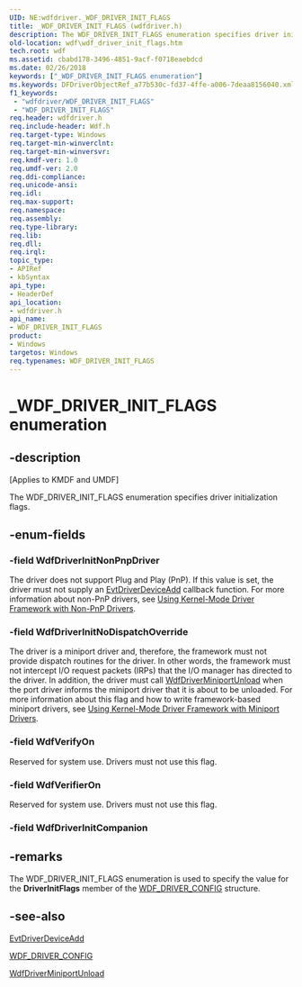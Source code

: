```yaml
---
UID: NE:wdfdriver._WDF_DRIVER_INIT_FLAGS
title: _WDF_DRIVER_INIT_FLAGS (wdfdriver.h)
description: The WDF_DRIVER_INIT_FLAGS enumeration specifies driver initialization flags.
old-location: wdf\wdf_driver_init_flags.htm
tech.root: wdf
ms.assetid: cbabd178-3496-4851-9acf-f0718eaebdcd
ms.date: 02/26/2018
keywords: ["_WDF_DRIVER_INIT_FLAGS enumeration"]
ms.keywords: DFDriverObjectRef_a77b530c-fd37-4ffe-a006-7deaa8156040.xml, WDF_DRIVER_INIT_FLAGS, WDF_DRIVER_INIT_FLAGS enumeration, WdfDriverInitNoDispatchOverride, WdfDriverInitNonPnpDriver, WdfVerifierOn, WdfVerifyOn, _WDF_DRIVER_INIT_FLAGS, kmdf.wdf_driver_init_flags, wdf.wdf_driver_init_flags, wdfdriver/WDF_DRIVER_INIT_FLAGS, wdfdriver/WdfDriverInitNoDispatchOverride, wdfdriver/WdfDriverInitNonPnpDriver, wdfdriver/WdfVerifierOn, wdfdriver/WdfVerifyOn
f1_keywords:
 - "wdfdriver/WDF_DRIVER_INIT_FLAGS"
 - "WDF_DRIVER_INIT_FLAGS"
req.header: wdfdriver.h
req.include-header: Wdf.h
req.target-type: Windows
req.target-min-winverclnt: 
req.target-min-winversvr: 
req.kmdf-ver: 1.0
req.umdf-ver: 2.0
req.ddi-compliance: 
req.unicode-ansi: 
req.idl: 
req.max-support: 
req.namespace: 
req.assembly: 
req.type-library: 
req.lib: 
req.dll: 
req.irql: 
topic_type:
- APIRef
- kbSyntax
api_type:
- HeaderDef
api_location:
- wdfdriver.h
api_name:
- WDF_DRIVER_INIT_FLAGS
product:
- Windows
targetos: Windows
req.typenames: WDF_DRIVER_INIT_FLAGS
---
```


# _WDF_DRIVER_INIT_FLAGS enumeration


## -description


<p class="CCE_Message">[Applies to KMDF and UMDF]</p>

The WDF_DRIVER_INIT_FLAGS enumeration specifies driver initialization flags.


## -enum-fields




### -field WdfDriverInitNonPnpDriver

The driver does not support Plug and Play (PnP). If this value is set, the driver must not supply an <a href="https://docs.microsoft.com/windows-hardware/drivers/ddi/wdfdriver/nc-wdfdriver-evt_wdf_driver_device_add">EvtDriverDeviceAdd</a> callback function. For more information about non-PnP drivers, see <a href="https://docs.microsoft.com/windows-hardware/drivers/wdf/using-kernel-mode-driver-framework-with-non-pnp-drivers">Using Kernel-Mode Driver Framework with Non-PnP Drivers</a>.


### -field WdfDriverInitNoDispatchOverride

The driver is a miniport driver and, therefore, the framework must not provide dispatch routines for the driver. In other words, the framework must not intercept I/O request packets (IRPs) that the I/O manager has directed to the driver. In addition, the driver must call <a href="https://docs.microsoft.com/windows-hardware/drivers/ddi/wdfminiport/nf-wdfminiport-wdfdriverminiportunload">WdfDriverMiniportUnload</a> when the port driver informs the miniport driver that it is about to be unloaded. For more information about this flag and how to write framework-based miniport drivers, see <a href="https://docs.microsoft.com/windows-hardware/drivers/wdf/creating-kmdf-miniport-drivers">Using Kernel-Mode Driver Framework with Miniport Drivers</a>.


### -field WdfVerifyOn

Reserved for system use. Drivers must not use this flag.


### -field WdfVerifierOn

Reserved for system use. Drivers must not use this flag.


### -field WdfDriverInitCompanion




## -remarks



The WDF_DRIVER_INIT_FLAGS enumeration is used to specify the value for the <b>DriverInitFlags</b> member of the <a href="https://docs.microsoft.com/windows-hardware/drivers/ddi/wdfdriver/ns-wdfdriver-_wdf_driver_config">WDF_DRIVER_CONFIG</a> structure.




## -see-also




<a href="https://docs.microsoft.com/windows-hardware/drivers/ddi/wdfdriver/nc-wdfdriver-evt_wdf_driver_device_add">EvtDriverDeviceAdd</a>



<a href="https://docs.microsoft.com/windows-hardware/drivers/ddi/wdfdriver/ns-wdfdriver-_wdf_driver_config">WDF_DRIVER_CONFIG</a>



<a href="https://docs.microsoft.com/windows-hardware/drivers/ddi/wdfminiport/nf-wdfminiport-wdfdriverminiportunload">WdfDriverMiniportUnload</a>
 

 

